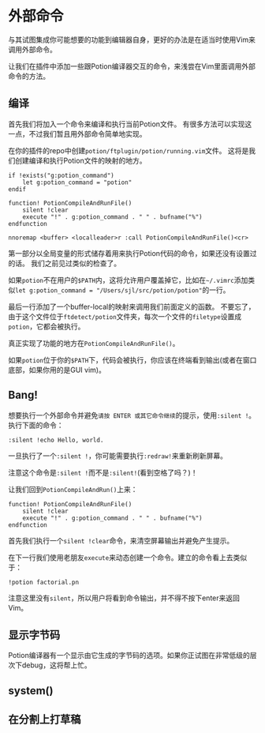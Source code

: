 
外部命令
=================

与其试图集成你可能想要的功能到编辑器自身，更好的办法是在适当时使用Vim来调用外部命令。

让我们在插件中添加一些跟Potion编译器交互的命令，来浅尝在Vim里面调用外部命令的方法。

编译
---------

首先我们将加入一个命令来编译和执行当前Potion文件。
有很多方法可以实现这一点，不过我们暂且用外部命令简单地实现。

在你的插件的repo中创建`potion/ftplugin/potion/running.vim`文件。
这将是我们创建编译和执行Potion文件的映射的地方。

    if !exists("g:potion_command")
        let g:potion_command = "potion"
    endif

    function! PotionCompileAndRunFile()
        silent !clear
        execute "!" . g:potion_command . " " . bufname("%")
    endfunction

    nnoremap <buffer> <localleader>r :call PotionCompileAndRunFile()<cr>

第一部分以全局变量的形式储存着用来执行Potion代码的命令，如果还没有设置过的话。
我们之前见过类似的检查了。

如果`potion`不在用户的`$PATH`内，这将允许用户覆盖掉它，比如在`~/.vimrc`添加类似`let g:potion_command = "/Users/sjl/src/potion/potion"`的一行。

最后一行添加了一个buffer-local的映射来调用我们前面定义的函数。
不要忘了，由于这个文件位于`ftdetect/potion`文件夹，每次一个文件的`filetype`设置成`potion`，它都会被执行。

真正实现了功能的地方在`PotionCompileAndRunFile()`。

如果`potion`位于你的`$PATH`下，代码会被执行，你应该在终端看到输出(或者在窗口底部，如果你用的是GUI vim)。

Bang!
-----

想要执行一个外部命令并避免`请按 ENTER 或其它命令继续`的提示，使用`:silent !`。执行下面的命令：

    :silent !echo Hello, world.

一旦执行了一个`:silent !`，你可能需要执行`:redraw!`来重新刷新屏幕。

注意这个命令是`:silent !`而不是`:silent!`(看到空格了吗？)！

让我们回到`PotionCompileAndRun()`上来：

    function! PotionCompileAndRunFile()
        silent !clear
        execute "!" . g:potion_command . " " . bufname("%")
    endfunction

首先我们执行一个`silent !clear`命令，来清空屏幕输出并避免产生提示。

在下一行我们使用老朋友`execute`来动态创建一个命令。建立的命令看上去类似于：

    !potion factorial.pn

注意这里没有`silent`，所以用户将看到命令输出，并不得不按下enter来返回Vim。

显示字节码
-------------------

Potion编译器有一个显示由它生成的字节码的选项。如果你正试图在非常低级的层次下debug，这将帮上忙。

system()
--------

在分割上打草稿
--------------

